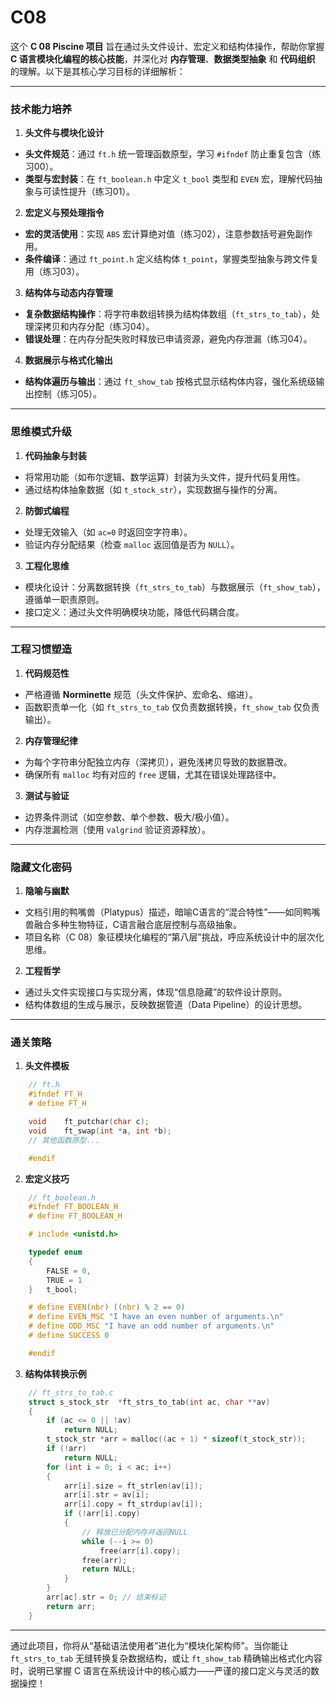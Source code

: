 # C08

这个 **C 08 Piscine 项目** 旨在通过头文件设计、宏定义和结构体操作，帮助你掌握 **C 语言模块化编程的核心技能**，并深化对 **内存管理**、**数据类型抽象** 和 **代码组织** 的理解。以下是其核心学习目标的详细解析：

---

### **技术能力培养**
1. **头文件与模块化设计**
- **头文件规范**：通过 `ft.h` 统一管理函数原型，学习 `#ifndef` 防止重复包含（练习00）。
- **类型与宏封装**：在 `ft_boolean.h` 中定义 `t_bool` 类型和 `EVEN` 宏，理解代码抽象与可读性提升（练习01）。

2. **宏定义与预处理指令**
- **宏的灵活使用**：实现 `ABS` 宏计算绝对值（练习02），注意参数括号避免副作用。
- **条件编译**：通过 `ft_point.h` 定义结构体 `t_point`，掌握类型抽象与跨文件复用（练习03）。

3. **结构体与动态内存管理**
- **复杂数据结构操作**：将字符串数组转换为结构体数组（`ft_strs_to_tab`），处理深拷贝和内存分配（练习04）。
- **错误处理**：在内存分配失败时释放已申请资源，避免内存泄漏（练习04）。

4. **数据展示与格式化输出**
- **结构体遍历与输出**：通过 `ft_show_tab` 按格式显示结构体内容，强化系统级输出控制（练习05）。

---

### **思维模式升级**
1. **代码抽象与封装**
- 将常用功能（如布尔逻辑、数学运算）封装为头文件，提升代码复用性。
- 通过结构体抽象数据（如 `t_stock_str`），实现数据与操作的分离。

2. **防御式编程**
- 处理无效输入（如 `ac=0` 时返回空字符串）。
- 验证内存分配结果（检查 `malloc` 返回值是否为 `NULL`）。

3. **工程化思维**
- 模块化设计：分离数据转换（`ft_strs_to_tab`）与数据展示（`ft_show_tab`），遵循单一职责原则。
- 接口定义：通过头文件明确模块功能，降低代码耦合度。

---

### **工程习惯塑造**
1. **代码规范性**
- 严格遵循 **Norminette** 规范（头文件保护、宏命名、缩进）。
- 函数职责单一化（如 `ft_strs_to_tab` 仅负责数据转换，`ft_show_tab` 仅负责输出）。

2. **内存管理纪律**
- 为每个字符串分配独立内存（深拷贝），避免浅拷贝导致的数据篡改。
- 确保所有 `malloc` 均有对应的 `free` 逻辑，尤其在错误处理路径中。

3. **测试与验证**
- 边界条件测试（如空参数、单个参数、极大/极小值）。
- 内存泄漏检测（使用 `valgrind` 验证资源释放）。

---

### **隐藏文化密码**
1. **隐喻与幽默**
- 文档引用的鸭嘴兽（Platypus）描述，暗喻C语言的“混合特性”——如同鸭嘴兽融合多种生物特征，C语言融合底层控制与高级抽象。
- 项目名称（C 08）象征模块化编程的“第八层”挑战，呼应系统设计中的层次化思维。

2. **工程哲学**
- 通过头文件实现接口与实现分离，体现“信息隐藏”的软件设计原则。
- 结构体数组的生成与展示，反映数据管道（Data Pipeline）的设计思想。

---

### **通关策略**
1. **头文件模板**
```c
	// ft.h
	#ifndef FT_H
	# define FT_H

	void	ft_putchar(char c);
	void	ft_swap(int *a, int *b);
	// 其他函数原型...

	#endif
```

2. **宏定义技巧**
```c
	// ft_boolean.h
	#ifndef FT_BOOLEAN_H
	# define FT_BOOLEAN_H

	# include <unistd.h>

	typedef enum
	{
		FALSE = 0,
		TRUE = 1
	}	t_bool;

	# define EVEN(nbr) ((nbr) % 2 == 0)
	# define EVEN_MSC "I have an even number of arguments.\n"
	# define ODD_MSC "I have an odd number of arguments.\n"
	# define SUCCESS 0

	#endif
```

3. **结构体转换示例**
```c
	// ft_strs_to_tab.c
	struct s_stock_str	*ft_strs_to_tab(int ac, char **av)
	{
		if (ac <= 0 || !av)
			return NULL;
		t_stock_str *arr = malloc((ac + 1) * sizeof(t_stock_str));
		if (!arr)
			return NULL;
		for (int i = 0; i < ac; i++)
		{
			arr[i].size = ft_strlen(av[i]);
			arr[i].str = av[i];
			arr[i].copy = ft_strdup(av[i]);
			if (!arr[i].copy)
			{
				// 释放已分配内存并返回NULL
				while (--i >= 0)
					free(arr[i].copy);
				free(arr);
				return NULL;
			}
		}
		arr[ac].str = 0; // 结束标记
		return arr;
	}
```

---

通过此项目，你将从“基础语法使用者”进化为“模块化架构师”。当你能让 `ft_strs_to_tab` 无缝转换复杂数据结构，或让 `ft_show_tab` 精确输出格式化内容时，说明已掌握 C 语言在系统设计中的核心威力——严谨的接口定义与灵活的数据操控！
